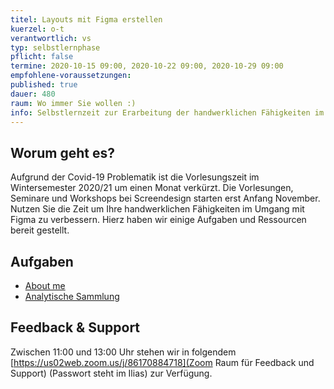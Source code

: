 ```yaml
---
titel: Layouts mit Figma erstellen
kuerzel: o-t
verantwortlich: vs
typ: selbstlernphase
pflicht: false
termine: 2020-10-15 09:00, 2020-10-22 09:00, 2020-10-29 09:00
empfohlene-voraussetzungen: 
published: true
dauer: 480
raum: Wo immer Sie wollen :)
info: Selbstlernzeit zur Erarbeitung der handwerklichen Fähigkeiten im Umgang mit Figma.
---
```


## Worum geht es?
Aufgrund der Covid-19 Problematik ist die Vorlesungszeit im Wintersemester 2020/21 um einen Monat verkürzt. Die Vorlesungen, Seminare und Workshops bei Screendesign starten erst Anfang November. Nutzen Sie die Zeit um Ihre handwerklichen Fähigkeiten im Umgang mit Figma zu verbessern. Hierz haben wir einige Aufgaben und Ressourcen bereit gestellt.

## Aufgaben
- [About me](/mi-bachelor-screendesign/assignments/basics-austoben/)
- [Analytische Sammlung](/mi-bachelor-screendesign/assignments/basics-analytische-sammlung/)

## Feedback & Support
Zwischen 11:00 und 13:00 Uhr stehen wir in folgendem [https://us02web.zoom.us/j/86170884718](Zoom Raum für Feedback und Support) (Passwort steht im Ilias) zur Verfügung.
